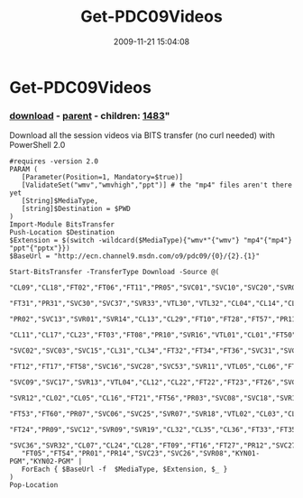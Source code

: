 ﻿---
pid:            1482
parent:         1481
children:       1483
poster:         Joel Bennett
title:          Get-PDC09Videos
date:           2009-11-21 15:04:08
format:         posh
---

# Get-PDC09Videos

### [download](1482.ps1) - [parent](1481.md) - children: [1483](1483.md)"

Download all the session videos via BITS transfer (no curl needed) with PowerShell 2.0

```posh
#requires -version 2.0
PARAM ( 
   [Parameter(Position=1, Mandatory=$true)]
   [ValidateSet("wmv","wmvhigh","ppt")] # the "mp4" files aren't there yet
   [String]$MediaType,
   [string]$Destination = $PWD
)
Import-Module BitsTransfer
Push-Location $Destination
$Extension = $(switch -wildcard($MediaType){"wmv*"{"wmv"} "mp4"{"mp4"} "ppt"{"pptx"}})
$BaseUrl = "http://ecn.channel9.msdn.com/o9/pdc09/{0}/{2}.{1}"

Start-BitsTransfer -TransferType Download -Source @(
   "CL09","CL18","FT02","FT06","FT11","PR05","SVC01","SVC10","SVC20","SVR03","CL30","CL33","FT30",
   "FT31","PR31","SVC30","SVC37","SVR33","VTL30","VTL32","CL04","CL14","CL25","FT18","FT19","FT25",
   "PR02","SVC13","SVR01","SVR14","CL13","CL29","FT10","FT28","FT57","PR11","SVC52","SVR15","SVR17",
   "CL11","CL17","CL23","FT03","FT08","PR10","SVR16","VTL01","CL01","FT50","FT52","FT55","FT59","PR13",
   "SVC02","SVC03","SVC15","CL31","CL34","FT32","FT34","FT36","SVC31","SVC32","SVR31","VTL31","CL15",
   "FT12","FT17","FT58","SVC16","SVC28","SVC53","SVR11","VTL05","CL06","FT04","FT07","FT29","PR06",
   "SVC09","SVC17","SVR13","VTL04","CL12","CL22","FT22","FT23","FT26","SVC04","SVC14","SVC19","SVC54",
   "SVR12","CL02","CL05","CL16","FT21","FT56","PR03","SVC08","SVC18","SVR10","VTL03","CL10","FT13",
   "FT53","FT60","PR07","SVC06","SVC25","SVR07","SVR18","VTL02","CL03","CL21","CL27","FT14","FT20",
   "FT24","PR09","SVC12","SVR09","SVR19","CL32","CL35","CL36","FT33","FT35","PR30","PR33","SVC33",
   "SVC36","SVR32","CL07","CL24","CL28","FT09","FT16","FT27","PR12","SVC27","SVR02","SVR06","CL26",
   "FT05","FT54","PR01","PR14","SVC23","SVC26","SVR08","KYN01-PGM","KYN02-PGM" | 
   ForEach { $BaseUrl -f  $MediaType, $Extension, $_ }
)
Pop-Location

```
